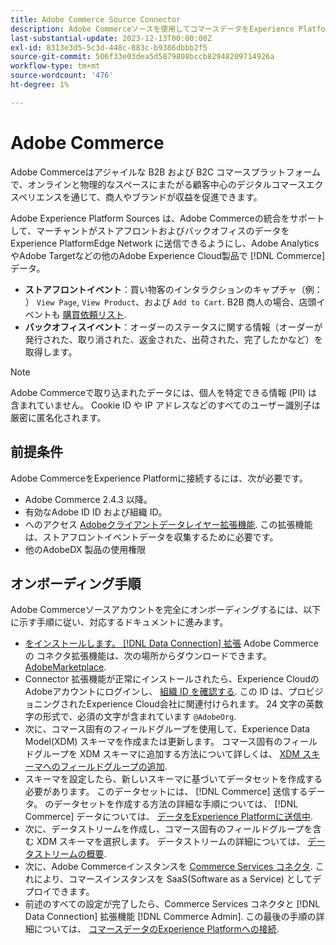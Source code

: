```yaml
---
title: Adobe Commerce Source Connector
description: Adobe Commerceソースを使用してコマースデータをExperience Platformに取り込む方法を説明します。
last-substantial-update: 2023-12-13T00:00:00Z
exl-id: 8313e3d5-5c3d-448c-883c-b9386dbbb2f5
source-git-commit: 506f33e03dea5d5879808bccb82948209714926a
workflow-type: tm+mt
source-wordcount: '476'
ht-degree: 1%

---
```


# Adobe Commerce

Adobe Commerceはアジャイルな B2B および B2C コマースプラットフォームで、オンラインと物理的なスペースにまたがる顧客中心のデジタルコマースエクスペリエンスを通じて、商人やブランドが収益を促進できます。

Adobe Experience Platform Sources は、Adobe Commerceの統合をサポートして、マーチャントがストアフロントおよびバックオフィスのデータをExperience PlatformEdge Network に送信できるようにし、Adobe AnalyticsやAdobe Targetなどの他のAdobe Experience Cloud製品で [!DNL Commerce] データ。

* **ストアフロントイベント**：買い物客のインタラクションのキャプチャ（例： ） `View Page`, `View Product`、および `Add to Cart`. B2B 商人の場合、店頭イベントも [購買依頼リスト](<https://experienceleague.adobe.com/docs/commerce-admin/b2b/requisition-lists/requisition-lists.html>).
* **バックオフィスイベント**：オーダーのステータスに関する情報（オーダーが発行された、取り消された、返金された、出荷された、完了したかなど）を取得します。

>[!NOTE]
>
>Adobe Commerceで取り込まれたデータには、個人を特定できる情報 (PII) は含まれていません。 Cookie ID や IP アドレスなどのすべてのユーザー識別子は厳密に匿名化されます。

## 前提条件

Adobe CommerceをExperience Platformに接続するには、次が必要です。

* Adobe Commerce 2.4.3 以降。
* 有効なAdobe ID ID および組織 ID。
* へのアクセス [Adobeクライアントデータレイヤー拡張機能](../../../tags/extensions/client/client-data-layer/overview.md). この拡張機能は、ストアフロントイベントデータを収集するために必要です。
* 他のAdobeDX 製品の使用権限

## オンボーディング手順

Adobe Commerceソースアカウントを完全にオンボーディングするには、以下に示す手順に従い、対応するドキュメントに進みます。

* [をインストールします。 [!DNL Data Connection] 拡張](https://experienceleague.adobe.com/docs/commerce-merchant-services/data-connection/fundamentals/install.html) Adobe Commerceの コネクタ拡張機能は、次の場所からダウンロードできます。 [AdobeMarketplace](https://commercemarketplace.adobe.com/magento-experience-platform-connector.html).
* Connector 拡張機能が正常にインストールされたら、Experience CloudのAdobeアカウントにログインし、 [組織 ID を確認する](https://experienceleague.adobe.com/docs/core-services/interface/administration/organizations.html?lang=ja#concept_EA8AEE5B02CF46ACBDAD6A8508646255). この ID は、プロビジョニングされたExperience Cloud会社に関連付けられます。 24 文字の英数字の形式で、必須の文字が含まれています `@AdobeOrg`.
* 次に、コマース固有のフィールドグループを使用して、Experience Data Model(XDM) スキーマを作成または更新します。 コマース固有のフィールドグループを XDM スキーマに追加する方法について詳しくは、 [XDM スキーマへのフィールドグループの追加](https://experienceleague.adobe.com/docs/commerce-merchant-services/data-connection/fundamentals/update-xdm.html).
* スキーマを設定したら、新しいスキーマに基づいてデータセットを作成する必要があります。 このデータセットには、 [!DNL Commerce] 送信するデータ。 のデータセットを作成する方法の詳細な手順については、 [!DNL Commerce] データについては、 [データをExperience Platformに送信中](https://experienceleague.adobe.com/docs/platform-learn/implement-mobile-sdk/experience-cloud/platform.html#create-a-dataset).
* 次に、データストリームを作成し、コマース固有のフィールドグループを含む XDM スキーマを選択します。 データストリームの詳細については、 [データストリームの概要](https://experienceleague.adobe.com/docs/experience-platform/datastreams/overview.html?lang=ja).
* 次に、Adobe Commerceインスタンスを [Commerce Services コネクタ](https://experienceleague.adobe.com/docs/commerce-merchant-services/user-guides/integration-services/saas.html). これにより、コマースインスタンスを SaaS(Software as a Service) としてデプロイできます。
* 前述のすべての設定が完了したら、Commerce Services コネクタと [!DNL Data Connection] 拡張機能 [!DNL Commerce Admin]. この最後の手順の詳細については、 [コマースデータのExperience Platformへの接続](https://experienceleague.adobe.com/docs/commerce-merchant-services/data-connection/fundamentals/connect-data.html).
